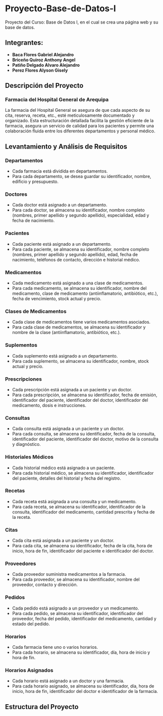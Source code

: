 # Proyecto-Base-de-Datos-I

Proyecto del Curso: Base de Datos I, en el cual se crea una página web y su base de datos.

## Integrantes:

- **Baca Flores Gabriel Alejandro**
- **Briceño Quiroz Anthony Angel**
- **Patiño Delgado Alvaro Alejandro**
- **Perez Flores Alyson Gisely**

## Descripción del Proyecto

### Farmacia del Hospital General de Arequipa

La farmacia del Hospital General se asegura de que cada aspecto de su cita, reserva, receta, etc., esté meticulosamente documentado y organizado. Esta estructuración detallada facilita la gestión eficiente de la farmacia, asegura un servicio de calidad para los pacientes y permite una colaboración fluida entre los diferentes departamentos y personal médico.

## Levantamiento y Análisis de Requisitos

### Departamentos
- Cada farmacia está dividida en departamentos.
- Para cada departamento, se desea guardar su identificador, nombre, edificio y presupuesto.

### Doctores
- Cada doctor está asignado a un departamento.
- Para cada doctor, se almacena su identificador, nombre completo (nombres, primer apellido y segundo apellido), especialidad, edad y fecha de nacimiento.

### Pacientes
- Cada paciente está asignado a un departamento.
- Para cada paciente, se almacena su identificador, nombre completo (nombres, primer apellido y segundo apellido), edad, fecha de nacimiento, teléfonos de contacto, dirección e historial médico.

### Medicamentos
- Cada medicamento está asignado a una clase de medicamentos.
- Para cada medicamento, se almacena su identificador, nombre del medicamento, clase de medicamento (antiinflamatorio, antibiótico, etc.), fecha de vencimiento, stock actual y precio.

### Clases de Medicamentos
- Cada clase de medicamentos tiene varios medicamentos asociados.
- Para cada clase de medicamentos, se almacena su identificador y nombre de la clase (antiinflamatorio, antibiótico, etc.).

### Suplementos
- Cada suplemento está asignado a un departamento.
- Para cada suplemento, se almacena su identificador, nombre, stock actual y precio.

### Prescripciones
- Cada prescripción está asignada a un paciente y un doctor.
- Para cada prescripción, se almacena su identificador, fecha de emisión, identificador del paciente, identificador del doctor, identificador del medicamento, dosis e instrucciones.

### Consultas
- Cada consulta está asignada a un paciente y un doctor.
- Para cada consulta, se almacena su identificador, fecha de la consulta, identificador del paciente, identificador del doctor, motivo de la consulta y diagnóstico.

### Historiales Médicos
- Cada historial médico está asignado a un paciente.
- Para cada historial médico, se almacena su identificador, identificador del paciente, detalles del historial y fecha del registro.

### Recetas
- Cada receta está asignada a una consulta y un medicamento.
- Para cada receta, se almacena su identificador, identificador de la consulta, identificador del medicamento, cantidad prescrita y fecha de la receta.

### Citas
- Cada cita está asignada a un paciente y un doctor.
- Para cada cita, se almacena su identificador, fecha de la cita, hora de inicio, hora de fin, identificador del paciente e identificador del doctor.

### Proveedores
- Cada proveedor suministra medicamentos a la farmacia.
- Para cada proveedor, se almacena su identificador, nombre del proveedor, contacto y dirección.

### Pedidos
- Cada pedido está asignado a un proveedor y un medicamento.
- Para cada pedido, se almacena su identificador, identificador del proveedor, fecha del pedido, identificador del medicamento, cantidad y estado del pedido.

### Horarios
- Cada farmacia tiene uno o varios horarios.
- Para cada horario, se almacena su identificador, día, hora de inicio y hora de fin.

### Horarios Asignados
- Cada horario está asignado a un doctor y una farmacia.
- Para cada horario asignado, se almacena su identificador, día, hora de inicio, hora de fin, identificador del doctor e identificador de la farmacia.

## Estructura del Proyecto

